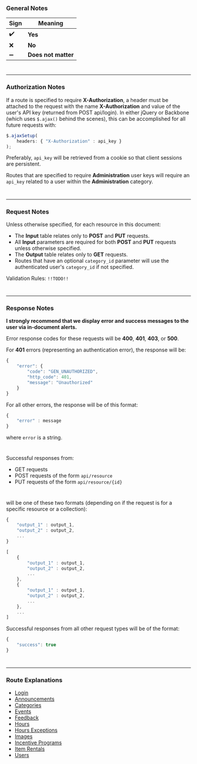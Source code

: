 ### **General Notes**

Sign               | Meaning
---------------- | -------------------
:heavy_check_mark: | **Yes**
:x:                | **No**
:heavy_minus_sign: | **Does not matter**

#
---

### **Authorization Notes**

If a route is specified to require **X-Authorization**, a header must be attached to the request with the name **X-Authorization** and value of the user's API key (returned from POST api/login). In either jQuery or Backbone (which uses `$.ajax()` behind the scenes), this can be accomplished for all future requests with:

```javascript
$.ajaxSetup(
    headers: { "X-Authorization" : api_key }
);
```

Preferably, `api_key` will be retrieved from a cookie so that client sessions are persistent.

Routes that are specified to require **Administration** user keys will require an `api_key` related to a user within the **Administration** category.

#
---

### **Request Notes**

Unless otherwise specified, for each resource in this document:
 * The **Input** table relates only to **POST** and **PUT** requests.
 * All **Input** parameters are required for both **POST** and **PUT** requests unless otherwise specified.
 * The **Output** table relates only to **GET** requests.
 * Routes that have an optional `category_id` parameter will use the authenticated user's `category_id` if not specified.

Validation Rules: `!!TODO!!`

#
---


### **Response Notes**

**I strongly recommend that we display error and success messages to the user via in-document alerts.**

Error response codes for these requests will be **400**, **401**, **403**, or **500**.

For **401** errors (representing an authentication error), the response will be:
```javascript
{ 
    "error": {
        "code": "GEN_UNAUTHORIZED",
        "http_code": 401,
        "message": "Unauthorized"
    }
}
```

For all other errors, the response will be of this format:
```javascript
{
    "error" : message
}
```
where `error` is a string.

#

Successful responses from:
* GET requests
* POST requests of the form `api/resource`
* PUT requests of the form `api/resource/{id}`  

#
will be one of these two formats (depending on if the request is for a specific resource or a collection):
```javascript
{
    "output_1" : output_1,
    "output_2" : output_2,
    ...
}
```
```javascript
[
    {
        "output_1" : output_1,
        "output_2" : output_2,
        ...
    },
    {
        "output_1" : output_1,
        "output_2" : output_2,
        ...
    },
    ...
]
```

Successful responses from all other request types will be of the format:
```javascript
{
    "success": true
}
```

#
---

### **Route Explanations**
* [Login](markdown/login.md)
* [Announcements](markdown/announcements.md)
* [Categories](markdown/categories.md)
* [Events](markdown/events.md)
* [Feedback](markdown/feedback.md)
* [Hours](markdown/hours.md)
* [Hours Exceptions](markdown/hours_exceptions.md)
* [Images](markdown/images.md)
* [Incentive Programs](markdown/incentive_programs.md)
* [Item Rentals](markdown/item_rentals.md)
* [Users](markdown/users.md)

